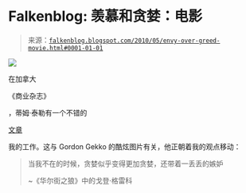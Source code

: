 <!--yml

类别：未分类

日期：2024 年 05 月 12 日 21:31:26

-->

# Falkenblog: 羡慕和贪婪：电影

> 来源：[`falkenblog.blogspot.com/2010/05/envy-over-greed-movie.html#0001-01-01`](http://falkenblog.blogspot.com/2010/05/envy-over-greed-movie.html#0001-01-01)

![](https://blogger.googleusercontent.com/img/b/R29vZ2xl/AVvXsEh6ON4zMro8zfoWnN1NING8-EdfNQqaqpiCUn1Afd25N9jTwu2ngieFpoSZNcsHhzODqMLoVT3cvELGwrrkSY1_ZWRR5OCTOCDWtafDj887AhwkLVyLV7fBzgwtEdghNakMvL-lPg/s1600/wstreet2.jpg)

在加拿大

《商业杂志》

，蒂姆·泰勒有一个不错的

[文章](http://www.theglobeandmail.com/report-on-business/rob-magazine/green-from-envy/article1577630/)

我的工作。这与 Gordon Gekko 的酷炫图片有关，他正朝着我的观点移动：

> 当我不在的时候，贪婪似乎变得更加贪婪，还带着一丢丢的嫉妒
> 
> ~《华尔街之狼》中的戈登·格雷科
